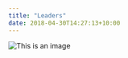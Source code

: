```yaml
---
title: "Leaders"
date: 2018-04-30T14:27:13+10:00
---
```

![This is an image](/img/freely-26905.jpg)
